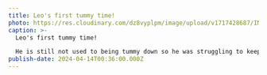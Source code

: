 ```yaml
---
title: Leo's first tummy time!
photo: https://res.cloudinary.com/dz8vyplpm/image/upload/v1717428687/IMG_9545_eplr6l.jpg
caption: >-
  Leo's first tummy time!

  He is still not used to being tummy down so he was struggling to keep his head up. Let's keep doing tummy time regularly.
publish-date: 2024-04-14T00:36:00.000Z
---
```

